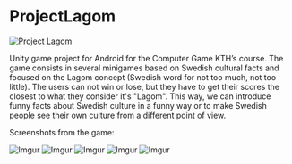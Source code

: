 # ProjectLagom

[![Project Lagom](https://i.imgur.com/RcKxT9b.png)](https://youtu.be/O1awB_KPbAg "Project Lagom")

Unity game project for Android for the Computer Game KTH’s course. The game consists in several minigames based on Swedish cultural facts and focused on the Lagom concept (Swedish word for not too much, not too little).
The users can not win or lose, but they have to get their scores the closest to what they consider it's "Lagom". This way, we can introduce funny facts about Swedish culture in a funny way or to make Swedish people see their own culture from a different point of view.

Screenshots from the game:

![Imgur](https://i.imgur.com/lFk13FR.png)
![Imgur](https://i.imgur.com/vkd9jY5.png)
![Imgur](https://i.imgur.com/pO15wUs.png)
![Imgur](https://i.imgur.com/D46W04X.png)
![Imgur](https://i.imgur.com/xTtgBnr.png)
